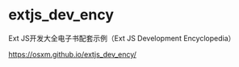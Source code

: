 # extjs_dev_ency
Ext JS开发大全电子书配套示例（Ext JS Development Encyclopedia）

https://osxm.github.io/extjs_dev_ency/


